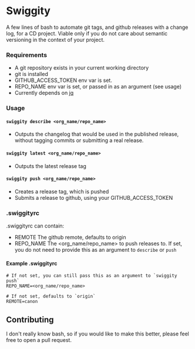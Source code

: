 # Swiggity

A few lines of bash to automate git tags, and github releases with a change log, for a CD project.
Viable only if you do not care about semantic versioning in the context of your project.

### Requirements

- A git repository exists in your current working directory
- git is installed
- GITHUB_ACCESS_TOKEN env var is set.
- REPO_NAME env var is set, or passed in as an argument (see usage)
- Currently depends on [jq](https://stedolan.github.io/jq/)

### Usage

#### `swiggity describe <org_name/repo_name>`

  - Outputs the changelog that would be used in the published release, without tagging commits or submitting a real release.

#### `swiggity latest <org_name/repo_name>`

  - Outputs the latest release tag

#### `swiggity push <org_name/repo_name>`

  - Creates a release tag, which is pushed
  - Submits a release to github, using your GITHUB_ACCESS_TOKEN

### .swiggityrc

.swiggityrc can contain:

- REMOTE
  The github remote, defaults to origin
- REPO_NAME
  The <org_name/repo_name> to push releases to. If set, you do not need to provide this as an argument to `describe` or `push`

#### Example .swiggityrc

```
# If not set, you can still pass this as an argument to `swiggity push`
REPO_NAME=<org_name/repo_name>

# If not set, defaults to `origin`
REMOTE=canon
```

## Contributing

I don't really know bash, so if you would like to make this better, please feel free to open a pull request.
